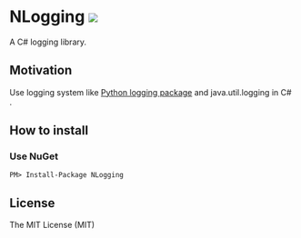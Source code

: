 NLogging ![](https://travis-ci.org/eternnoir/NLogging.svg?branch=develop)
========

A C# logging library.

## Motivation
Use logging system like [Python logging package](https://www.python.org/dev/peps/pep-0282/) and java.util.logging in C# .

## How to install
### Use NuGet
```
PM> Install-Package NLogging
```
## License
The MIT License (MIT)
